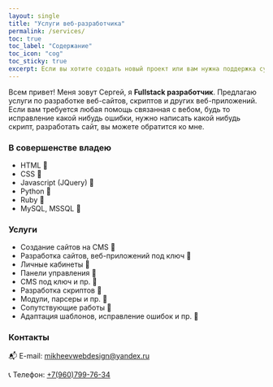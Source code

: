 ```yaml
---
layout: single
title: "Услуги веб-разработчика"
permalink: /services/
toc: true
toc_label: "Содержание"
toc_icon: "cog"
toc_sticky: true
excerpt: Если вы хотите создать новый проект или вам нужна поддержка существующего, то пишите, буду рад ответить на любые вопросы.
---
```


Всем привет! Меня зовут Сергей, я **Fullstack разработчик**. Предлагаю услуги по разработке веб-сайтов, скриптов и других веб-приложений.
Если вам требуется любая помощь связанная с вебом, будь то исправление какой нибудь ошибки, нужно написать какой нибудь скрипт, разработать сайт, 
вы можете обратится ко мне.

### В совершенстве владею
- HTML :pushpin:
- CSS :pushpin:
- Javascript (JQuery) :pushpin:
- Python :pushpin:
- Ruby :pushpin:
- MySQL, MSSQL :pushpin:

### Услуги
- Создание сайтов на CMS :briefcase:
- Разработка сайтов, веб-приложений под ключ :briefcase:
- Личные кабинеты :briefcase:
- Панели управления :briefcase:
- CMS под ключ и пр. :briefcase:
- Разработка скриптов :briefcase:
- Модули, парсеры и пр. :briefcase:
- Сопутствующие работы :briefcase:
- Адаптация шаблонов, исправление ошибок и пр. :briefcase:

### Контакты
:mailbox_with_mail: E-mail: [mikheevwebdesign@yandex.ru](mailto:mikheevwebdesign@yandex.ru)

:telephone_receiver: Телефон: [+7(960)799-76-34](89607997634)

